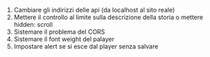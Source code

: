 1) Cambiare gli indirizzi delle api (da localhost al sito reale)
2) Mettere il controllo al limite sulla descrizione della storia o mettere hidden: scroll
3) Sistemare il problema del CORS
4) Sistemare il font weight del palayer
5) Impostare alert se si esce dal player senza salvare
